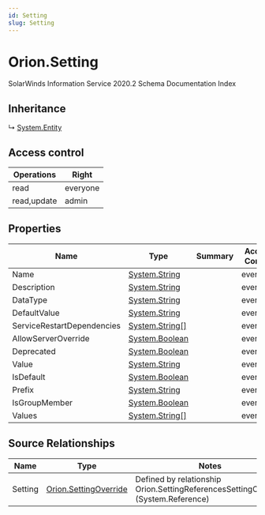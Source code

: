 ```yaml
---
id: Setting
slug: Setting
---
```


# Orion.Setting

SolarWinds Information Service 2020.2 Schema Documentation Index

## Inheritance

↳ [System.Entity](./../System/Entity)

## Access control

| Operations | Right |
| ------ | ------ |
| read | everyone |
| read,update | admin |

## Properties

| Name | Type | Summary | Access Control |
| ------ | ------ | ------ | ------ |
| Name | [System.String](https://docs.microsoft.com/en-us/dotnet/api/system.string) |  | everyone |
| Description | [System.String](https://docs.microsoft.com/en-us/dotnet/api/system.string) |  | everyone |
| DataType | [System.String](https://docs.microsoft.com/en-us/dotnet/api/system.string) |  | everyone |
| DefaultValue | [System.String](https://docs.microsoft.com/en-us/dotnet/api/system.string) |  | everyone |
| ServiceRestartDependencies | [System.String[]](https://docs.microsoft.com/en-us/dotnet/api/system.string) |  | everyone |
| AllowServerOverride | [System.Boolean](https://docs.microsoft.com/en-us/dotnet/api/system.boolean) |  | everyone |
| Deprecated | [System.Boolean](https://docs.microsoft.com/en-us/dotnet/api/system.boolean) |  | everyone |
| Value | [System.String](https://docs.microsoft.com/en-us/dotnet/api/system.string) |  | everyone |
| IsDefault | [System.Boolean](https://docs.microsoft.com/en-us/dotnet/api/system.boolean) |  | everyone |
| Prefix | [System.String](https://docs.microsoft.com/en-us/dotnet/api/system.string) |  | everyone |
| IsGroupMember | [System.Boolean](https://docs.microsoft.com/en-us/dotnet/api/system.boolean) |  | everyone |
| Values | [System.String[]](https://docs.microsoft.com/en-us/dotnet/api/system.string) |  | everyone |

## Source Relationships

| Name | Type | Notes |
| ------ | ------ | ------ |
| Setting | [Orion.SettingOverride](./../Orion/SettingOverride) | Defined by relationship Orion.SettingReferencesSettingOverride (System.Reference) |

